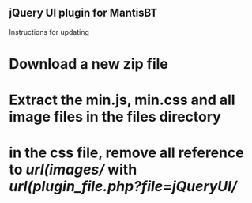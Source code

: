 jQuery UI plugin for MantisBT
-----------------------------

Instructions for updating

# Download a new zip file
# Extract the min.js, min.css and all image files in the files directory
# in the css file, remove all reference to _url(images/_ with _url(plugin_file.php?file=jQueryUI/_
